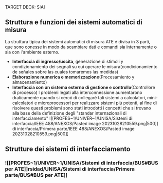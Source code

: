 TARGET DECK: SIAI
## Struttura e funzioni dei sistemi automatici di misura
La struttura tipica dei sistemi automatici di misura ATE é divisa in 3 parti, que sono conesse in modo da scambiare dati e comandi sia internamente o sia con l'ambiente esterno.
- **Interfaccia di ingresso/uscita**, generazione di stimoli y condizionamiento dei segnali su cui operare le misura(condicionamiento de señales sobre las cuales tomaremos las medidas)
- **Elaborazione numerica e memorizzazione**(Procesamiento y almacenamiento)
- **Interfaccia con un sistema esterno di gestione e controllo**(Controllore di processo)
I problemi legati alla interconnessione aumentarono draticamente quando si cercó di collegaré tali sistemi a calcolatori, mini-calcolatori e microprocessori per realizzare sistemi piú potenti, al fine di risolvere questi problemi sono stati introdotti i concetti che si trovano alla base della definizione degli "standar internazionali di interfacciamento"
![[PROFES~1/UNIVER~1/UNISA/Sistemi di interfaccia/IEEE 488/ANEXOS/Pasted image 20231028210559.png|500]] di interfaccia/Primera parte/IEEE 488/ANEXOS/Pasted image 20231028210559.png|500]]


## Strutture dei sistemi di interfacciamento

### ![[PROFES~1/UNIVER~1/UNISA/Sistemi di interfaccia/BUS#BUS per ATE]]rsidad/UNISA/Sistemi di interfaccia/Primera parte/BUS#BUS per ATE]]


